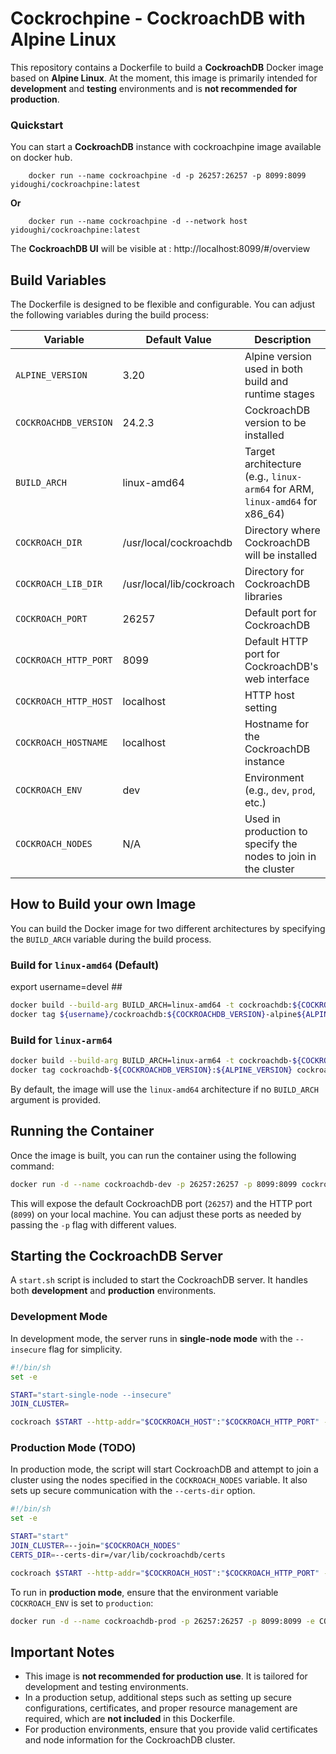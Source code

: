 #   Cockrochpine - CockroachDB with Alpine Linux


This repository contains a Dockerfile to build a **CockroachDB** Docker image based on **Alpine Linux**. At the moment, this image is primarily intended for **development** and **testing** environments and is **not recommended for production**.


### Quickstart
    
You can start a **CockroachDB** instance with cockroachpine image available on docker hub.

        
        docker run --name cockroachpine -d -p 26257:26257 -p 8099:8099 yidoughi/cockroachpine:latest
**Or**

        docker run --name cockroachpine -d --network host yidoughi/cockroachpine:latest

The **CockroachDB UI** will be visible at : http://localhost:8099/#/overview

## Build Variables

The Dockerfile is designed to be flexible and configurable. You can adjust the following variables during the build process:

| Variable             | Default Value         | Description                                                                 |
|----------------------|-----------------------|-----------------------------------------------------------------------------|
| `ALPINE_VERSION`      | 3.20                  | Alpine version used in both build and runtime stages                        |
| `COCKROACHDB_VERSION` | 24.2.3                | CockroachDB version to be installed                                         |
| `BUILD_ARCH`          | linux-amd64           | Target architecture (e.g., `linux-arm64` for ARM, `linux-amd64` for x86_64) |
| `COCKROACH_DIR`       | /usr/local/cockroachdb | Directory where CockroachDB will be installed                               |
| `COCKROACH_LIB_DIR`   | /usr/local/lib/cockroach | Directory for CockroachDB libraries                                      |
| `COCKROACH_PORT`      | 26257                 | Default port for CockroachDB                                                |
| `COCKROACH_HTTP_PORT` | 8099                  | Default HTTP port for CockroachDB's web interface                           |
| `COCKROACH_HTTP_HOST` | localhost             | HTTP host setting                                                           |
| `COCKROACH_HOSTNAME`  | localhost             | Hostname for the CockroachDB instance                                       |
| `COCKROACH_ENV`       | dev                   | Environment (e.g., `dev`, `prod`, etc.)                                     |
| `COCKROACH_NODES`     | N/A                   | Used in production to specify the nodes to join in the cluster              |

## How to Build your own Image

You can build the Docker image for two different architectures by specifying the `BUILD_ARCH` variable during the build process.

### Build for `linux-amd64` (Default)

export username=devel  ## 
```bash
docker build --build-arg BUILD_ARCH=linux-amd64 -t cockroachdb:${COCKROACHDB_VERSION}-alpine${ALPINE_VERSION} .
docker tag ${username}/cockroachdb:${COCKROACHDB_VERSION}-alpine${ALPINE_VERSION} ${username}/cockroachdb:latest
```

### Build for `linux-arm64`

```bash
docker build --build-arg BUILD_ARCH=linux-arm64 -t cockroachdb-${COCKROACHDB_VERSION}:${ALPINE_VERSION} .
docker tag cockroachdb-${COCKROACHDB_VERSION}:${ALPINE_VERSION} cockroachdb:latest
```

By default, the image will use the `linux-amd64` architecture if no `BUILD_ARCH` argument is provided.

## Running the Container

Once the image is built, you can run the container using the following command:

```bash
docker run -d --name cockroachdb-dev -p 26257:26257 -p 8099:8099 cockroachdb-alpine:amd64
```

This will expose the default CockroachDB port (`26257`) and the HTTP port (`8099`) on your local machine. You can adjust these ports as needed by passing the `-p` flag with different values.

## Starting the CockroachDB Server

A `start.sh` script is included to start the CockroachDB server. It handles both **development** and **production** environments.

### Development Mode

In development mode, the server runs in **single-node mode** with the `--insecure` flag for simplicity.

```bash
#!/bin/sh
set -e

START="start-single-node --insecure"
JOIN_CLUSTER=

cockroach $START --http-addr="$COCKROACH_HOST":"$COCKROACH_HTTP_PORT" --listen-addr="$COCKROACH_HOST":"$COCKROACH_PORT" $JOIN_CLUSTER
```

### Production Mode (TODO)

In production mode, the script will start CockroachDB and attempt to join a cluster using the nodes specified in the `COCKROACH_NODES` variable. It also sets up secure communication with the `--certs-dir` option.

```bash
#!/bin/sh
set -e

START="start"
JOIN_CLUSTER=--join="$COCKROACH_NODES"
CERTS_DIR=--certs-dir=/var/lib/cockroachdb/certs

cockroach $START --http-addr="$COCKROACH_HOST":"$COCKROACH_HTTP_PORT" --listen-addr="$COCKROACH_HOST":"$COCKROACH_PORT" $JOIN_CLUSTER $CERTS_DIR
```

To run in **production mode**, ensure that the environment variable `COCKROACH_ENV` is set to `production`:

```bash
docker run -d --name cockroachdb-prod -p 26257:26257 -p 8099:8099 -e COCKROACH_ENV=production -e COCKROACH_NODES=<node-list> cockroachdb-alpine:amd64
```

## Important Notes

- This image is **not recommended for production use**. It is tailored for development and testing environments.
- In a production setup, additional steps such as setting up secure configurations, certificates, and proper resource management are required, which are **not included** in this Dockerfile.
- For production environments, ensure that you provide valid certificates and node information for the CockroachDB cluster.
